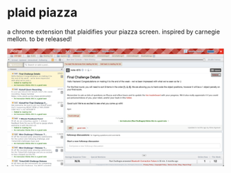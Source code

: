 # plaid piazza

a chrome extension that plaidifies your piazza screen. inspired by carnegie mellon. to be released!

![plaid piazza example](plaidpiazza.png)
